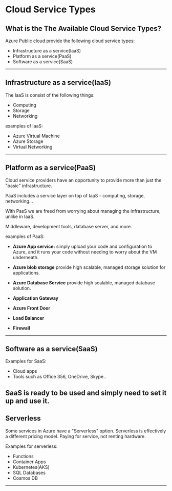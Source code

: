 # Cloud Service Types

## **What is the The Available Cloud Service Types?**

Azure Public cloud provide the following cloud service types:

- Infrastructure as a service(IaaS)
- Platform as a service(PaaS)
- Software as a service(SaaS)
---

## **Infrastructure as a service(IaaS)**
The IaaS is consist of the following things:
- Computing
- Storage
- Networking

examples of IaaS:
- Azure Virtual Machine
- Azure Storage
- Virtual Networking
---

## **Platform as a service(PaaS)**
Cloud service providers have an opportunity to provide more than just the "basic" infrastructure.

PaaS includes a service layer on top of IaaS - computing, storage, networking...

With PasS we are freed from worrying about managing the infrastructure, unlike in IaaS.

Middleware, development tools, database server, and more.

examples of PaaS:
- **Azure App service:** simply upload your code and configuration to Azure,
    and it runs your code without needing to worry about the VM underneath.

- **Azure blob storage** provide high scalable, managed storage solution for applications.

- **Azure Database Service** provide high scalable, managed database solution.

- **Application Gateway**

- **Azure Front Door**

- **Load Balancer**

- **Firewall**
---

## **Software as a service(SaaS)**

Examples for SaaS:
- Cloud apps
- Tools such as Office 356, OneDrive, Skype..

SaaS is ready to be used and simply need to set it up and use it.
---

## **Serverless**

Some services in Azure have a "Serverless" option.
Serverless is effectively a different pricing model.
Paying for service, not renting hardware.

Examples for serverless:
- Functions
- Container Apps
- Kubernetes(AKS)
- SQL Databases
- Cosmos DB
---

